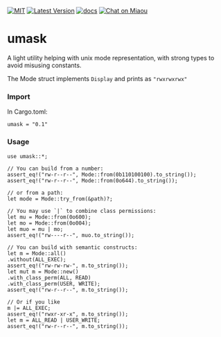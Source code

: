[![MIT][s2]][l2] [![Latest Version][s1]][l1] [![docs][s3]][l3] [![Chat on Miaou][s4]][l4]

[s1]: https://img.shields.io/crates/v/umask.svg
[l1]: https://crates.io/crates/umask

[s2]: https://img.shields.io/badge/license-MIT-blue.svg
[l2]: LICENSE

[s3]: https://docs.rs/umask/badge.svg
[l3]: https://docs.rs/umask/

[s4]: https://miaou.dystroy.org/static/shields/room.svg
[l4]: https://miaou.dystroy.org/3

# umask

A light utility helping with unix mode representation, with strong types to avoid misusing constants.

The Mode struct implements `Display` and prints as `"rwxrwxrwx"`

### Import

In Cargo.toml:

    umask = "0.1"


### Usage

 ```
use umask::*;

// You can build from a number:
assert_eq!("rw-r--r--", Mode::from(0b110100100).to_string());
assert_eq!("rw-r--r--", Mode::from(0o644).to_string());

// or from a path:
let mode = Mode::try_from(&path)?;

// You may use `|` to combine class permissions:
let mu = Mode::from(0o600);
let mo = Mode::from(0o004);
let muo = mu | mo;
assert_eq!("rw----r--", muo.to_string());

// You can build with semantic constructs:
let m = Mode::all()
 .without(ALL_EXEC);
assert_eq!("rw-rw-rw-", m.to_string());
let mut m = Mode::new()
 .with_class_perm(ALL, READ)
 .with_class_perm(USER, WRITE);
assert_eq!("rw-r--r--", m.to_string());

// Or if you like
m |= ALL_EXEC;
assert_eq!("rwxr-xr-x", m.to_string());
let m = ALL_READ | USER_WRITE;
assert_eq!("rw-r--r--", m.to_string());

 ```
